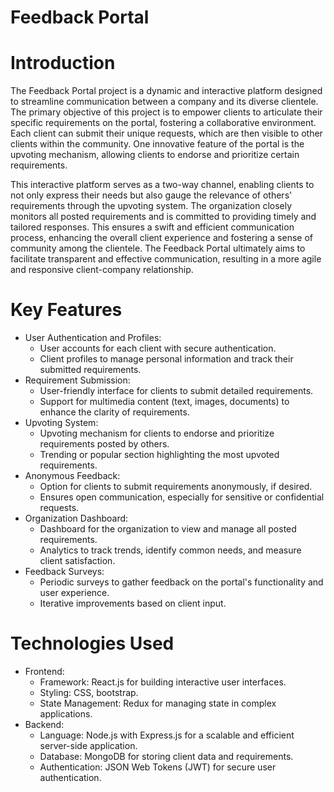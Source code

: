 # Feedback Portal
# Introduction
The Feedback Portal project is a dynamic and interactive platform designed to streamline communication between a company and its diverse clientele. The primary objective of this project is to empower clients to articulate their specific requirements on the portal, fostering a collaborative environment. Each client can submit their unique requests, which are then visible to other clients within the community. One innovative feature of the portal is the upvoting mechanism, allowing clients to endorse and prioritize certain requirements.

This interactive platform serves as a two-way channel, enabling clients to not only express their needs but also gauge the relevance of others' requirements through the upvoting system. The organization closely monitors all posted requirements and is committed to providing timely and tailored responses. This ensures a swift and efficient communication process, enhancing the overall client experience and fostering a sense of community among the clientele. The Feedback Portal ultimately aims to facilitate transparent and effective communication, resulting in a more agile and responsive client-company relationship.

# Key Features
- User Authentication and Profiles:
    - User accounts for each client with secure authentication.
    - Client profiles to manage personal information and track their submitted requirements.
- Requirement Submission:
    - User-friendly interface for clients to submit detailed requirements.
    - Support for multimedia content (text, images, documents) to enhance the clarity of requirements.
- Upvoting System:
    - Upvoting mechanism for clients to endorse and prioritize requirements posted by others.
    - Trending or popular section highlighting the most upvoted requirements.
- Anonymous Feedback:
    - Option for clients to submit requirements anonymously, if desired.
    - Ensures open communication, especially for sensitive or confidential requests.
- Organization Dashboard:
    - Dashboard for the organization to view and manage all posted requirements.
    - Analytics to track trends, identify common needs, and measure client satisfaction.
- Feedback Surveys:
    - Periodic surveys to gather feedback on the portal's functionality and user experience.
    - Iterative improvements based on client input.

# Technologies Used
-  Frontend:
     - Framework: React.js for building interactive user interfaces.
     - Styling: CSS, bootstrap.
     - State Management: Redux for managing state in complex applications.
- Backend:
    - Language: Node.js with Express.js for a scalable and efficient server-side application.
    - Database: MongoDB for storing client data and requirements.
    - Authentication: JSON Web Tokens (JWT) for secure user authentication.
